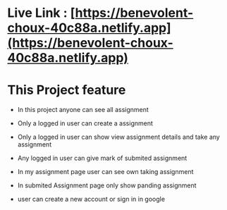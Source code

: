 # Live Link : [https://benevolent-choux-40c88a.netlify.app](https://benevolent-choux-40c88a.netlify.app) 

# This Project feature

- In this project anyone can see all assignment 

- Only a logged in user can create a assignment

- Only a logged in user can show view assignment details and take any assignment

- Any logged in user can give mark of submited assignment

- In my assignment page user can see own taking assignment

- In submited Assignment page only show panding assignment

- user can create a new account or sign in in google




